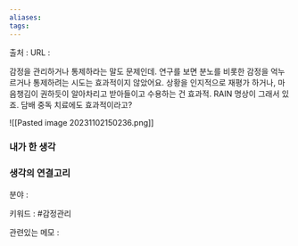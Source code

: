 ```yaml
---
aliases: 
tags:
---
```

출처 : 
URL : 

감정을 관리하거나 통제하라는 말도 문제인데. 연구를 보면 분노를 비롯한 감정을 억누르거나 통제하려는 시도는 효과적이지 않았어요. 상황을 인지적으로 재평가 하거나, 마음챙김이 권하듯이 알아차리고 받아들이고 수용하는 건 효과적. RAIN 명상이 그래서 있죠. 담배 중독 치료에도 효과적이라고?

![[Pasted image 20231102150236.png]]

### 내가 한 생각


### 생각의 연결고리
분야 : 

키워드 : #감정관리 


관련있는 메모 : 
